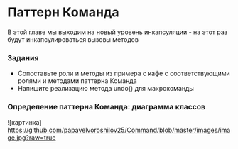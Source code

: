 # Паттерн Команда
В этой главе мы выходим на новый уровень инкапсуляции - на этот раз будут инкапсулироваться вызовы методов
### Задания
* Сопоставьте роли и методы из примера с кафе с соответствующими ролями и методами паттерна Команда
* Напишите реализацию метода undo() для макрокоманды
### Определение паттерна Команда: диаграмма классов
![картинка] 
https://github.com/papavelvoroshilov25/Command/blob/master/images/image.jpg?raw=true
